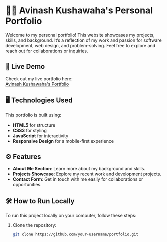 # 🧑‍💻 Avinash Kushawaha's Personal Portfolio

Welcome to my personal portfolio! This website showcases my projects, skills, and background. It’s a reflection of my work and passion for software development, web design, and problem-solving. Feel free to explore and reach out for collaborations or inquiries.

## 🚀 Live Demo

Check out my live portfolio here:  
[Avinash Kushawaha's Portfolio](https://genuine-valkyrie-a93292.netlify.app/)

## 🖥️ Technologies Used

This portfolio is built using:

- **HTML5** for structure
- **CSS3** for styling
- **JavaScript** for interactivity
- **Responsive Design** for a mobile-first experience

## ⚙️ Features

- **About Me Section**: Learn more about my background and skills.
- **Projects Showcase**: Explore my recent work and development projects.
- **Contact Form**: Get in touch with me easily for collaborations or opportunities.


## 🛠️ How to Run Locally

To run this project locally on your computer, follow these steps:

1. Clone the repository:
   ```bash
   git clone https://github.com/your-username/portfolio.git
